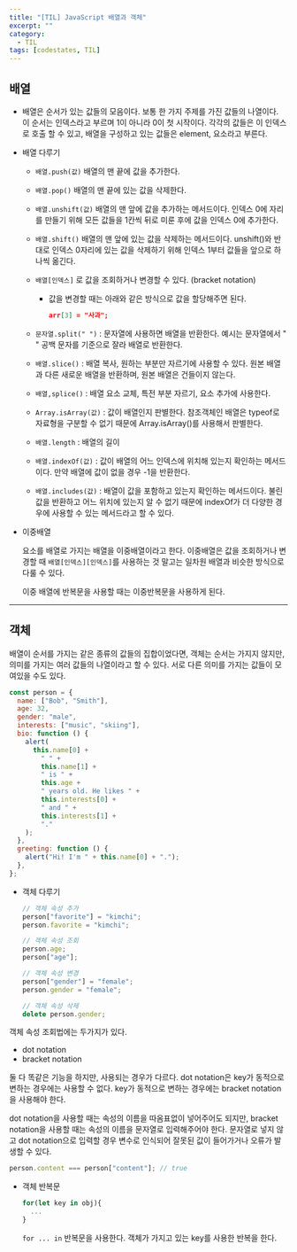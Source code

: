 ```yaml
---
title: "[TIL] JavaScript 배열과 객체"
excerpt: ""
category:
  - TIL
tags: [codestates, TIL]
---
```


## 배열

- 배열은 순서가 있는 값들의 모음이다. 보통 한 가지 주제를 가진 값들의 나열이다. 이 순서는 인덱스라고 부르며 1이 아니라 0이 첫 시작이다. 각각의 값들은 이 인덱스로 호출 할 수 있고, 배열을 구성하고 있는 값들은 element, 요소라고 부른다.
- 배열 다루기

  - `배열.push(값)` 배열의 맨 끝에 값을 추가한다.
  - `배열.pop()` 배열의 맨 끝에 있는 값을 삭제한다.
  - `배열.unshift(값)` 배열의 맨 앞에 값을 추가하는 메서드이다. 인덱스 0에 자리를 만들기 위해 모든 값들을 1칸씩 뒤로 미룬 후에 값을 인덱스 0에 추가한다.
  - `배열.shift()` 배열의 맨 앞에 있는 값을 삭제하는 메서드이다. unshift()와 반대로 인덱스 0자리에 있는 값을 삭제하기 위해 인덱스 1부터 값들을 앞으로 하나씩 옮긴다.
  - `배열[인덱스]` 로 값을 조회하거나 변경할 수 있다. (bracket notation)

    - 값을 변경할 때는 아래와 같은 방식으로 값을 할당해주면 된다.

      ```json
      arr[3] = "사과";
      ```

  - `문자열.split(" ")` : 문자열에 사용하면 배열을 반환한다. 예시는 문자열에서 " " 공백 문자를 기준으로 잘라 배열로 반환한다.
  - `배열.slice()` : 배열 복사, 원하는 부분만 자르기에 사용할 수 있다. 원본 배열과 다른 새로운 배열을 반환하며, 원본 배열은 건들이지 않는다.
  - `배열,splice()` : 배열 요소 교체, 특전 부분 자르기, 요소 추가에 사용한다.
  - `Array.isArray(값)` : 값이 배열인지 판별한다. 참조객체인 배열은 typeof로 자료형을 구분할 수 없기 때문에 Array.isArray()를 사용해서 판별한다.
  - `배열.length` : 배열의 길이
  - `배열.indexOf(값)` : 값이 배열의 어느 인덱스에 위치해 있는지 확인하는 메서드이다. 만약 배열에 값이 없을 경우 -1을 반환한다.
  - `배열.includes(값)` : 배열이 값을 포함하고 있는지 확인하는 메서드이다. 불린값을 반환하고 어느 위치에 있는지 알 수 없기 때문에 indexOf가 더 다양한 경우에 사용할 수 있는 메서드라고 할 수 있다.

- 이중배열

  요소를 배열로 가지는 배열을 이중배열이라고 한다. 이중배열은 값을 조회하거나 변경할 때 `배열[인덱스][인덱스]`를 사용하는 것 말고는 일차원 배열과 비슷한 방식으로 다룰 수 있다.

  이중 배열에 반복문을 사용할 때는 이중반복문을 사용하게 된다.

---

## 객체

배열이 순서를 가지는 같은 종류의 값들의 집합이었다면, 객체는 순서는 가지지 않지만, 의미를 가지는 여러 값들의 나열이라고 할 수 있다. 서로 다른 의미를 가지는 값들이 모여있을 수도 있다.

```jsx
const person = {
  name: ["Bob", "Smith"],
  age: 32,
  gender: "male",
  interests: ["music", "skiing"],
  bio: function () {
    alert(
      this.name[0] +
        " " +
        this.name[1] +
        " is " +
        this.age +
        " years old. He likes " +
        this.interests[0] +
        " and " +
        this.interests[1] +
        "."
    );
  },
  greeting: function () {
    alert("Hi! I'm " + this.name[0] + ".");
  },
};
```

- 객체 다루기

  ```jsx
  // 객체 속성 추가
  person["favorite"] = "kimchi";
  person.favorite = "kimchi";

  // 객체 속성 조회
  person.age;
  person["age"];

  // 객체 속성 변경
  person["gender"] = "female";
  person.gender = "female";

  // 객체 속성 삭제
  delete person.gender;
  ```

객체 속성 조회법에는 두가지가 있다.

- dot notation
- bracket notation

둘 다 똑같은 기능을 하지만, 사용되는 경우가 다르다. dot notation은 key가 동적으로 변하는 경우에는 사용할 수 없다. key가 동적으로 변하는 경우에는 bracket notation을 사용해야 한다.

dot notation을 사용할 때는 속성의 이름을 따옴표없이 넣어주어도 되지만, bracket notation을 사용할 때는 속성의 이름을 문자열로 입력해주어야 한다. 문자열로 넣지 않고 dot notation으로 입력할 경우 변수로 인식되어 잘못된 값이 들어가거나 오류가 발생할 수 있다.

```jsx
person.content === person["content"]; // true
```

- 객체 반복문

  ```jsx
  for(let key in obj){
  	...
  }
  ```

  `for ... in` 반복문을 사용한다. 객체가 가지고 있는 key를 사용한 반복을 한다.
